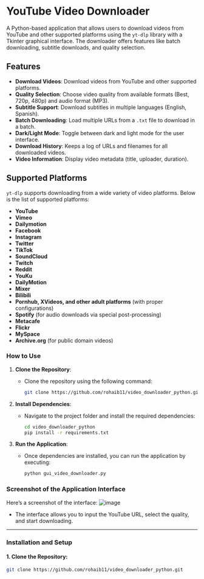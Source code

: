 # YouTube Video Downloader

A Python-based application that allows users to download videos from YouTube and other supported platforms using the `yt-dlp` library with a Tkinter graphical interface. The downloader offers features like batch downloading, subtitle downloads, and quality selection.

## Features
- **Download Videos**: Download videos from YouTube and other supported platforms.
- **Quality Selection**: Choose video quality from available formats (Best, 720p, 480p) and audio format (MP3).
- **Subtitle Support**: Download subtitles in multiple languages (English, Spanish).
- **Batch Downloading**: Load multiple URLs from a `.txt` file to download in a batch.
- **Dark/Light Mode**: Toggle between dark and light mode for the user interface.
- **Download History**: Keeps a log of URLs and filenames for all downloaded videos.
- **Video Information**: Display video metadata (title, uploader, duration).

## Supported Platforms
`yt-dlp` supports downloading from a wide variety of video platforms. Below is the list of supported platforms:

- **YouTube**
- **Vimeo**
- **Dailymotion**
- **Facebook**
- **Instagram**
- **Twitter**
- **TikTok**
- **SoundCloud**
- **Twitch**
- **Reddit**
- **YouKu**
- **DailyMotion**
- **Mixer**
- **Bilibili**
- **Pornhub, XVideos, and other adult platforms** (with proper configurations)
- **Spotify** (for audio downloads via special post-processing)
- **Metacafe**
- **Flickr**
- **MySpace**
- **Archive.org** (for public domain videos)

### **How to Use**

1. **Clone the Repository**:
   - Clone the repository using the following command:
     ```bash
     git clone https://github.com/rohaib11/video_downloader_python.git
     ```

2. **Install Dependencies**:
   - Navigate to the project folder and install the required dependencies:
     ```bash
     cd video_downloader_python
     pip install -r requirements.txt
     ```

3. **Run the Application**:
   - Once dependencies are installed, you can run the application by executing:
     ```bash
     python gui_video_downloader.py
     ```

### **Screenshot of the Application Interface**

Here’s a screenshot of the interface:
![image](https://github.com/user-attachments/assets/42df1d65-c61c-400c-a3be-5889c9722972)


- The interface allows you to input the YouTube URL, select the quality, and start downloading.

---

### **Installation and Setup**
#### 1. **Clone the Repository**:
   ```bash
   git clone https://github.com/rohaib11/video_downloader_python.git
